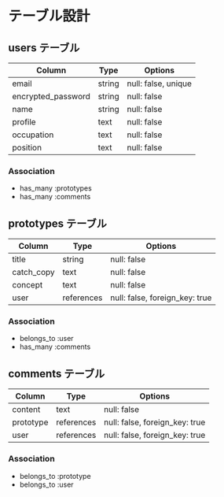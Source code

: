 # テーブル設計

## users テーブル

| Column             | Type   | Options     |
| ------------------ | ------ | ----------- |
| email              | string | null: false, unique|
| encrypted_password | string | null: false |
| name               | string | null: false |
| profile            |  text  | null: false |
| occupation         |  text  | null: false |
| position           |  text  | null: false |

### Association

- has_many :prototypes
- has_many :comments

## prototypes テーブル

| Column | Type   | Options     |
| ------ | ------ | ----------- |
| title      | string | null: false |
| catch_copy |  text  | null: false |
| concept    |  text  | null: false |
| user       | references | null: false, foreign_key: true |

### Association

- belongs_to :user
- has_many :comments

## comments テーブル

| Column    | Type       | Options                        |
| ------    | ---------- | ------------------------------ |
| content   |    text    | null: false                    |
| prototype | references | null: false, foreign_key: true |
| user      | references | null: false, foreign_key: true |


### Association

- belongs_to :prototype
- belongs_to :user
